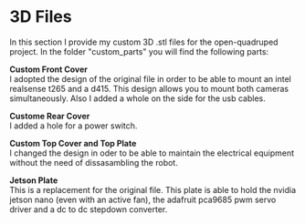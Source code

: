 # 3D Files

In this section I provide my custom 3D .stl files for the open-quadruped project. 
In the folder "custom_parts" you will find the following parts:

<b>Custom Front Cover</b>
<br>I adopted the design of the original file in order to be able to mount an intel realsense t265 and a d415. This design allows you to mount both cameras simultaneously. Also I added a whole on the side for the usb cables.

<b>Custome Rear Cover</b>
<br>I added a hole for a power switch.  


<b>Custom Top Cover and Top Plate</b>
<br>I changed the design in oder to be able to maintain the electrical equipment without the need of dissasambling the robot. 

<b>Jetson Plate</b>
<br>This is a replacement for the original file. This plate is able to hold the nvidia jetson nano (even with an active fan), the adafruit pca9685 pwm servo driver and a dc to dc stepdown converter. 
